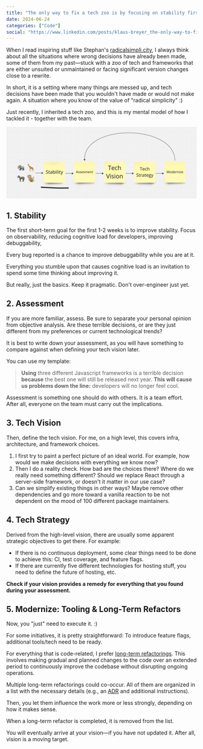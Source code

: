 ```yaml
---
title: "The only way to fix a tech zoo is by focusing on stability first"
date: 2024-06-24
categories: ["Code"]
social: "https://www.linkedin.com/posts/klaus-breyer_the-only-way-to-fix-a-tech-zoo-is-by-focusing-activity-7210908612347518976-k1bU?"
---
```


When I read inspiring stuff like Stephan's [radicalsimpli.city](https://www.radicalsimpli.city/), I always think about all the situations where wrong decisions have already been made, some of them from my past—stuck with a zoo of tech and frameworks that are either unsuited or unmaintained or facing significant version changes close to a rewrite.

In short, it is a setting where many things are messed up, and tech decisions have been made that you wouldn't have made or would not make again. A situation where you know of the value of "radical simplicity" :)

Just recently, I inherited a tech zoo, and this is my mental model of how I tackled it - together with the team.

![](zoo-post.png)

## 1. Stability

The first short-term goal for the first 1-2 weeks is to improve stability. Focus on observability, reducing cognitive load for developers, improving debuggability,

Every bug reported is a chance to improve debuggability while you are at it.

Everything you stumble upon that causes cognitive load is an invitation to spend some time thinking about improving it.

But really, just the basics. Keep it pragmatic. Don't over-engineer just yet.

## 2. Assessment

If you are more familiar, assess. Be sure to separate your personal opinion from objective analysis. Are these terrible decisions, or are they just different from my preferences or current technological trends?

It is best to write down your assessment, as you will have something to compare against when defining your tech vision later.

You can use my template:

> **Using** three different Javascript frameworks is a terrible decision
> **because** the best one will still be released next year.
> **This will cause us problems down the line:** developers will no longer feel cool.

Assessment is something one should do with others. It is a team effort. After all, everyone on the team must carry out the implications.

## 3. Tech Vision

Then, define the tech vision. For me, on a high level, this covers infra, architecture, and framework choices.

1. I first try to paint a perfect picture of an ideal world. For example, how would we make decisions with everything we know now?
2. Then I do a reality check. How bad are the choices there? Where do we really need something different? Should we replace React through a server-side framework, or doesn't it matter in our use case?
3. Can we simplify existing things in other ways? Maybe remove other dependencies and go more toward a vanilla reaction to be not dependent on the mood of 100 different package maintainers.

## 4. Tech Strategy

Derived from the high-level vision, there are usually some apparent strategic objectives to get there. For example:

- If there is no continuous deployment, some clear things need to be done to achieve this: CI, test coverage, and feature flags.
- If there are currently five different technologies for hosting stuff, you need to define the future of hosting, etc.

**Check if your vision provides a remedy for everything that you found during your assessment.**

## 5. Modernize: Tooling & Long-Term Refactors

Now, you "just" need to execute it. :)

For some initiatives, it is pretty straightforward: To introduce feature flags, additional tools/tech need to be ready.

For everything that is code-related, I prefer [long-term refactorings](https://max.engineer/long-term-refactors). This involves making gradual and planned changes to the code over an extended period to continuously improve the codebase without disrupting ongoing operations.

Multiple long-term refactorings could co-occur. All of them are organized in a list with the necessary details (e.g., an [ADR](https://github.com/joelparkerhenderson/architecture-decision-record/blob/main/locales/en/templates/decision-record-template-by-michael-nygard/index.md) and additional instructions).

Then, you let them influence the work more or less strongly, depending on how it makes sense.

When a long-term refactor is completed, it is removed from the list.

You will eventually arrive at your vision—if you have not updated it. After all, vision is a moving target.
